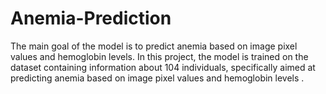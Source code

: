 # Anemia-Prediction
The main goal of the model is to predict anemia based on image pixel values and hemoglobin levels. In this project, the model is trained on the dataset containing information about 104 individuals, specifically aimed at predicting anemia based on image pixel values and hemoglobin levels . 
